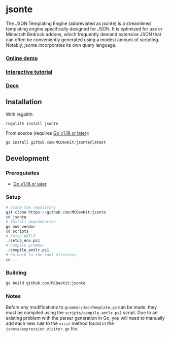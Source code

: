 # jsonte

The JSON Templating Engine (abbreviated as jsonte) is a streamlined 
templating engine specifically designed for JSON. 
It is optimized for use in Minecraft Bedrock addons, 
which frequently demand extensive JSON that can often be conveniently 
generated using a modest amount of scripting. Notably, jsonte incorporates its own query language.

### [Online demo](https://mcdevkit.com/json)

### [Interactive tutorial](https://mcdevkit.com/tutorial)

### [Docs](https://docs.mcdevkit.com/json-templating-engine/)

## Installation

With regolith:

```powershell
regolith install jsonte
```

From source (requires [Go v1.18 or later](https://golang.org/)):

```powershell
go install github.com/MCDevKit/jsonte@latest
```

## Development

### Prerequisites

- [Go v1.18 or later](https://golang.org/)

### Setup

```powershell
# Clone the repository
git clone https://github.com/MCDevKit/jsonte
cd jsonte
# Install dependencies
go mod vendor
cd scripts
# Setup ANTLR
./setup_env.ps1
# Compile grammar
./compile_antlr.ps1
# Go back to the root directory
cd ..
```

### Building

```powershell
go build github.com/MCDevKit/jsonte
```

### Notes

Before any modifications to `grammar/JsonTemplate.g4` can be made, 
they must be compiled using the `scripts/compile_antlr.ps1` script. 
Due to an existing problem with the parser generation in Go, 
you will need to manually add each new rule to the `visit` method 
found in the `jsonte/expression_visitor.go` file.
